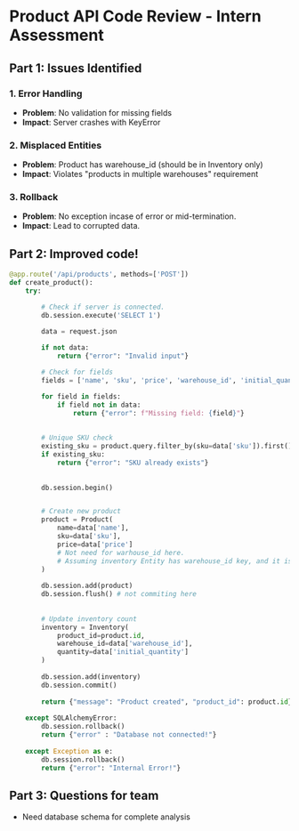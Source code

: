 # Product API Code Review - Intern Assessment

## Part 1: Issues Identified

### 1. Error Handling
- **Problem**: No validation for missing fields
- **Impact**: Server crashes with KeyError

### 2. Misplaced Entities
- **Problem**: Product has warehouse_id (should be in Inventory only)
- **Impact**: Violates "products in multiple warehouses" requirement

### 3. Rollback
- **Problem**: No exception incase of error or mid-termination.
- **Impact**: Lead to corrupted data.

## Part 2: Improved code!

```python
@app.route('/api/products', methods=['POST']) 
def create_product():
    try:

        # Check if server is connected.
        db.session.execute('SELECT 1')

        data = request.json 
        
        if not data:
            return {"error": "Invalid input"}

        # Check for fields
        fields = ['name', 'sku', 'price', 'warehouse_id', 'initial_quantity']

        for field in fields:
            if field not in data:
                return {"error": f"Missing field: {field}"}
        
        
        # Unique SKU check
        existing_sku = product.query.filter_by(sku=data['sku']).first()
        if existing_sku:
            return {"error": "SKU already exists"}
        
        
        db.session.begin()


        # Create new product 
        product = Product( 
            name=data['name'], 
            sku=data['sku'], 
            price=data['price']
            # Not need for warhouse_id here.
            # Assuming inventory Entity has warehouse_id key, and it is not present in Product Entity.
        ) 
        
        db.session.add(product) 
        db.session.flush() # not commiting here
        
        
        # Update inventory count 
        inventory = Inventory( 
            product_id=product.id, 
            warehouse_id=data['warehouse_id'], 
            quantity=data['initial_quantity'] 
        ) 
        
        db.session.add(inventory) 
        db.session.commit() 
        
        return {"message": "Product created", "product_id": product.id}
    
    except SQLAlchemyError:
        db.session.rollback()
        return {"error" : "Database not connected!"}
    
    except Exception as e:
        db.session.rollback()
        return {"error": "Internal Error!"}
```

## Part 3: Questions for team
- Need database schema for complete analysis
